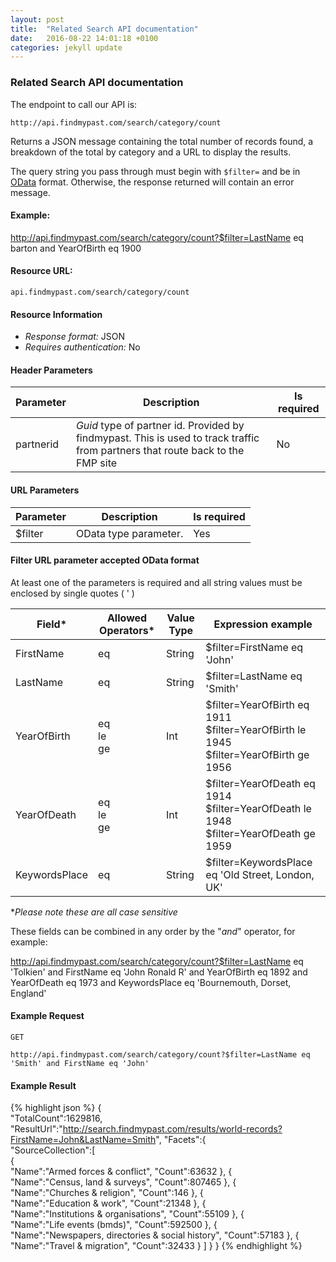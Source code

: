 ```yaml
---
layout: post
title:  "Related Search API documentation"
date:   2016-08-22 14:01:18 +0100
categories: jekyll update
---
```


### Related Search API documentation

The endpoint to call our API is:
```
http://api.findmypast.com/search/category/count
```

Returns a JSON message containing the total number of records found, a breakdown of the total by category and a URL to display the results.

The query string you pass through must begin with `$filter=` and be in [OData](http://www.odata.org/) format. Otherwise, the response returned will contain an error message.

#### Example:
<a href="http://api.findmypast.com/search/category/count?$filter=LastName%20eq%20barton%20and%20YearOfBirth%20eq%201900">http://api.findmypast.com/search/category/count?$filter=LastName eq barton and YearOfBirth eq 1900</a>

#### Resource URL:


```
api.findmypast.com/search/category/count
```

#### Resource Information

* *Response format:* JSON
* *Requires authentication:* No

#### Header Parameters

| Parameter  | Description | Is required |
| - | - | - |
| partnerid | *Guid* type of partner id. Provided by findmypast. This is used to track traffic from partners that route back to the FMP site | No |

#### URL Parameters

| Parameter | Description | Is required |
| - | - | - |
| $filter | OData type parameter. | Yes |

#### Filter URL parameter accepted OData format
At least one of the parameters is required and all string values must be enclosed by single quotes ( ' )

| Field* | Allowed Operators* | Value Type | Expression example |
| - | - | - | - |
| FirstName | eq | String | $filter=FirstName eq 'John' |
| LastName | eq | String | $filter=LastName eq 'Smith' |
| YearOfBirth | eq <br/> le <br/> ge | Int | $filter=YearOfBirth eq 1911 <br/> $filter=YearOfBirth le 1945 <br/> $filter=YearOfBirth ge 1956 |
| YearOfDeath | eq <br/> le <br/> ge | Int | $filter=YearOfDeath eq 1914 <br/> $filter=YearOfDeath le 1948 <br/> $filter=YearOfDeath ge 1959 |
| KeywordsPlace | eq | String | $filter=KeywordsPlace eq 'Old Street, London, UK' |

​\**Please note these are all case sensitive*​

These fields can be combined in any order by the "*and*" operator, for example:

<a href="http://api.findmypast.com/search/category/count?$filter=LastName%20eq%20%27Tolkien%27%20and%20FirstName%20eq%20%27John%20Ronald%20R%27%20and%20YearOfBirth%20eq%201892%20and%20YearOfDeath%20eq%201973%20and%20KeywordsPlace%20eq%20%27Bournemouth,%20Dorset,%20England%27">http://api.findmypast.com/search/category/count?$filter=LastName eq 'Tolkien' and FirstName eq 'John Ronald R' and YearOfBirth eq 1892 and YearOfDeath eq 1973 and KeywordsPlace eq 'Bournemouth, Dorset, England'</a>

#### Example Request

```
GET

http://api.findmypast.com/search/category/count?$filter=LastName eq 'Smith' and FirstName eq 'John'
```

#### Example Result

{% highlight json %}
{  
   "TotalCount":1629816,
   "ResultUrl":"http://search.findmypast.com/results/world-records?FirstName=John&LastName=Smith",
   "Facets":{  
      "SourceCollection":[  
         {  
            "Name":"Armed forces & conflict",
            "Count":63632
         },
         {  
            "Name":"Census, land & surveys",
            "Count":807465
         },
         {  
            "Name":"Churches & religion",
            "Count":146
         },
         {  
            "Name":"Education & work",
            "Count":21348
         },
         {  
            "Name":"Institutions & organisations",
            "Count":55109
         },
         {  
            "Name":"Life events (bmds)",
            "Count":592500
         },
         {  
            "Name":"Newspapers, directories & social history",
            "Count":57183
         },
         {  
            "Name":"Travel & migration",
            "Count":32433
         }
      ]
   }
}
{% endhighlight %}
